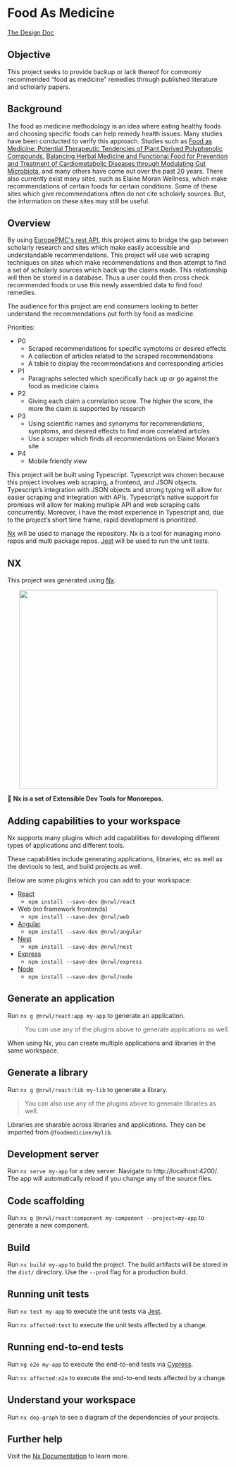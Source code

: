 # Food As Medicine

[The Design Doc](https://docs.google.com/document/d/1JxUk9ei88Z6hSeEQPahUhCcOT53X2KngqEfCtplOAbg/edit?usp=sharing)

## Objective

This project seeks to provide backup or lack thereof for commonly recommended “food as medicine” remedies through published literature and scholarly papers.

## Background

The food as medicine methodology is an idea where eating healthy foods and choosing specific foods can help remedy health issues. Many studies have been conducted to verify this approach. Studies such as [Food as Medicine: Potential Therapeutic Tendencies of Plant Derived Polyphenolic Compounds](https://pdfs.semanticscholar.org/fae8/cbb215a33657de9a8e50b4a590dd2577825b.pdf), [Balancing Herbal Medicine and Functional Food for Prevention and Treatment of Cardiometabolic Diseases through Modulating Gut Microbiota](https://www.frontiersin.org/articles/10.3389/fmicb.2017.02146/full), and many others have come out over the past 20 years. There also currently exist many sites, such as Elaine Moran Wellness, which make recommendations of certain foods for certain conditions. Some of these sites which give recommendations often do not cite scholarly sources. But, the information on these sites may still be useful.

## Overview

By using [EuropePMC's rest API](https://europepmc.org/RestfulWebService), this project aims to bridge the gap between scholarly research and sites which make easily accessible and understandable recommendations.
This project will use web scraping techniques on sites which make recommendations and then attempt to find a set of scholarly sources which back up the claims made. This relationship will then be stored in a database. Thus a user could then cross check recommended foods or use this newly assembled data to find food remedies.

The audience for this project are end consumers looking to better understand the recommendations put forth by food as medicine.

Priorities:
- P0
  - Scraped recommendations for specific symptoms or desired effects
  - A collection of articles related to the scraped recommendations
  - A table to display the recommendations and corresponding articles
- P1
  - Paragraphs selected which specifically back up or go against the food as medicine claims
- P2
  - Giving each claim a correlation score. The higher the score, the more the claim is supported by research
- P3
  - Using scientific names and synonyms for recommendations, symptoms, and desired effects to find more correlated articles
  - Use a scraper which finds all recommendations on Elaine Moran’s site
- P4
  - Mobile friendly view

This project will be built using Typescript. Typescript was chosen because this project involves web scraping, a frontend, and JSON objects. Typescript’s integration with JSON objects and strong typing will allow for easier scraping and integration with APIs. Typescript’s native support for promises will allow for making multiple API and web scraping calls concurrently.
Moreover, I have the most experience in Typescript and, due to the project’s short time frame, rapid development is prioritized.

[Nx](https://nx.dev/) will be used to manage the repository. Nx is a tool for managing mono repos and multi package repos. [Jest](https://jestjs.io/) will be used to run the unit tests.

## NX

This project was generated using [Nx](https://nx.dev).

<p align="center"><img src="https://raw.githubusercontent.com/nrwl/nx/master/nx-logo.png" width="450"></p>

🔎 **Nx is a set of Extensible Dev Tools for Monorepos.**

## Adding capabilities to your workspace

Nx supports many plugins which add capabilities for developing different types of applications and different tools.

These capabilities include generating applications, libraries, etc as well as the devtools to test, and build projects as well.

Below are some plugins which you can add to your workspace:

- [React](https://reactjs.org)
  - `npm install --save-dev @nrwl/react`
- Web (no framework frontends)
  - `npm install --save-dev @nrwl/web`
- [Angular](https://angular.io)
  - `npm install --save-dev @nrwl/angular`
- [Nest](https://nestjs.com)
  - `npm install --save-dev @nrwl/nest`
- [Express](https://expressjs.com)
  - `npm install --save-dev @nrwl/express`
- [Node](https://nodejs.org)
  - `npm install --save-dev @nrwl/node`

## Generate an application

Run `nx g @nrwl/react:app my-app` to generate an application.

> You can use any of the plugins above to generate applications as well.

When using Nx, you can create multiple applications and libraries in the same workspace.

## Generate a library

Run `nx g @nrwl/react:lib my-lib` to generate a library.

> You can also use any of the plugins above to generate libraries as well.

Libraries are sharable across libraries and applications. They can be imported from `@foodmedicine/mylib`.

## Development server

Run `nx serve my-app` for a dev server. Navigate to http://localhost:4200/. The app will automatically reload if you change any of the source files.

## Code scaffolding

Run `nx g @nrwl/react:component my-component --project=my-app` to generate a new component.

## Build

Run `nx build my-app` to build the project. The build artifacts will be stored in the `dist/` directory. Use the `--prod` flag for a production build.

## Running unit tests

Run `nx test my-app` to execute the unit tests via [Jest](https://jestjs.io).

Run `nx affected:test` to execute the unit tests affected by a change.

## Running end-to-end tests

Run `ng e2e my-app` to execute the end-to-end tests via [Cypress](https://www.cypress.io).

Run `nx affected:e2e` to execute the end-to-end tests affected by a change.

## Understand your workspace

Run `nx dep-graph` to see a diagram of the dependencies of your projects.

## Further help

Visit the [Nx Documentation](https://nx.dev) to learn more.
